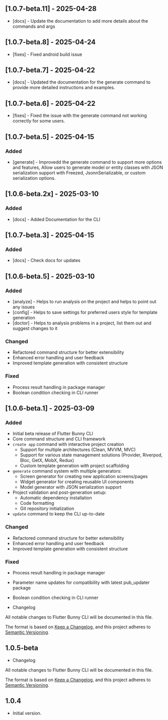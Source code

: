 ## [1.0.7-beta.11] - 2025-04-28
- [docs] - Update the documentation to add more details about the commands and args

## [1.0.7-beta.8] - 2025-04-24
- [fixes] - Fixed android build issue 

## [1.0.7-beta.7] - 2025-04-22
- [docs] - Updated the documentation for the generate command to provide more detailed instructions and examples.

## [1.0.7-beta.6] - 2025-04-22
- [fixes] -  Fixed the issue with the generate command not working correctly for some users.


## [1.0.7-beta.5] - 2025-04-15

### Added
- [generate] - Improvedd the generate command to support more options and features, Allow users to generate model or entity classes with JSON serialization support with Freezed, JsonnSerializable, or custom serialization options.

## [1.0.6-beta.2x] - 2025-03-10

### Added

- [docs] - Added Documentation for the CLI

## [1.0.7-beta.3] - 2025-04-15

### Added 
- [docs] - Check docs for updates


## [1.0.6-beta.5] - 2025-03-10

### Added

- [analyze] - Helps to run analysis on the project and helps to point out any issues
- [config] - Helps to save settings for preferred users style for template generation
- [doctor] - Helps to analysis problems in a project, list them out and suggest changes to it

### Changed

- Refactored command structure for better extensibility
- Enhanced error handling and user feedback
- Improved template generation with consistent structure

### Fixed

- Process result handling in package manager
- Boolean condition checking in CLI runner

## [1.0.6-beta.1] - 2025-03-09

### Added

- Initial beta release of Flutter Bunny CLI
- Core command structure and CLI framework
- `create app` command with interactive project creation
  - Support for multiple architectures (Clean, MVVM, MVC)
  - Support for various state management solutions (Provider, Riverpod, Bloc, GetX, MobX, Redux)
  - Custom template generation with project scaffolding
- `generate` command system with multiple generators:
  - Screen generator for creating new application screens/pages
  - Widget generator for creating reusable UI components
  - Model generator with JSON serialization support
- Project validation and post-generation setup:
  - Automatic dependency installation
  - Code formatting
  - Git repository initialization
- `update` command to keep the CLI up-to-date

### Changed

- Refactored command structure for better extensibility
- Enhanced error handling and user feedback
- Improved template generation with consistent structure

### Fixed

- Process result handling in package manager
- Parameter name updates for compatibility with latest pub_updater package
- Boolean condition checking in CLI runner

- Changelog

All notable changes to Flutter Bunny CLI will be documented in this file.

The format is based on [Keep a Changelog](https://keepachangelog.com/en/1.0.0/),
and this project adheres to [Semantic Versioning](https://semver.org/spec/v2.0.0.html).

## 1.0.5-beta

- Changelog

All notable changes to Flutter Bunny CLI will be documented in this file.

The format is based on [Keep a Changelog](https://keepachangelog.com/en/1.0.0/),
and this project adheres to [Semantic Versioning](https://semver.org/spec/v2.0.0.html).

## 1.0.4

- Initial version.